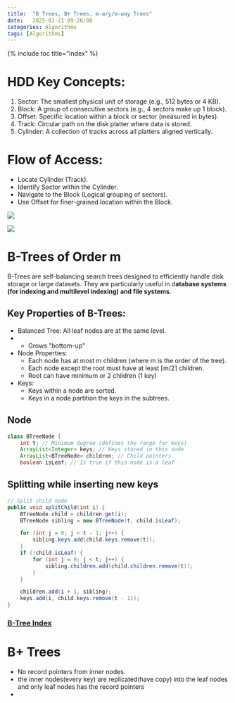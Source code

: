 ```yaml
---
title:  "B Trees, B+ Trees, m-ary/m-way Trees"
date:   2025-01-21 09:26:00
categories: Algorithms
tags: [Algorithms]
---
```

{% include toc title="Index" %}

# HDD Key Concepts:
1. Sector: The smallest physical unit of storage (e.g., 512 bytes or 4 KB).
2. Block: A group of consecutive sectors (e.g., 4 sectors make up 1 block).
3. Offset: Specific location within a block or sector (measured in bytes).
4. Track: Circular path on the disk platter where data is stored.
5. Cylinder: A collection of tracks across all platters aligned vertically.

# Flow of Access:
- Locate Cylinder (Track).
- Identify Sector within the Cylinder.
- Navigate to the Block (Logical grouping of sectors).
- Use Offset for finer-grained location within the Block.

![](https://en.wikipedia.org/wiki/Disk_sector#/media/File:Disk-structure2.svg)

![](https://www.youtube.com/watch?v=aZjYr87r1b8)

# B-Trees of Order m
B-Trees are self-balancing search trees designed to efficiently handle disk storage or large datasets. 
They are particularly useful in d**atabase systems (for indexing and multilevel indexing) and file systems**.

## Key Properties of B-Trees:
- Balanced Tree: All leaf nodes are at the same level.
- - Grows "bottom-up"
- Node Properties:
  - Each node has at most m children (where m is the order of the tree).
  - Each node except the root must have at least ⌈m/2⌉ children.
  - Root can have minimum or 2 children (1 key)
- Keys:
  - Keys within a node are sorted.
  - Keys in a node partition the keys in the subtrees.

## Node
```java
class BTreeNode {
    int t; // Minimum degree (defines the range for keys)
    ArrayList<Integer> keys; // Keys stored in this node
    ArrayList<BTreeNode> children; // Child pointers
    boolean isLeaf; // Is true if this node is a leaf 
```
## Splitting while inserting new keys

```java
// Split child node
public void splitChild(int i) {
    BTreeNode child = children.get(i);
    BTreeNode sibling = new BTreeNode(t, child.isLeaf);

    for (int j = 0; j < t - 1; j++) {
        sibling.keys.add(child.keys.remove(t));
    }
    if (!child.isLeaf) {
        for (int j = 0; j < t; j++) {
            sibling.children.add(child.children.remove(t));
        }
    }

    children.add(i + 1, sibling);
    keys.add(i, child.keys.remove(t - 1));
}
```

### [B-Tree Index](https://nitinkc.github.io/sql/query-optimization/#b-tree-index)

# B+ Trees
- No record pointers from inner nodes.
- the inner nodes(every key) are replicated(have copy) into the leaf nodes and only leaf nodes has the record pointers
- 